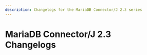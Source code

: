 ```yaml
---
description: Changelogs for the MariaDB Connector/J 2.3 series
---
```


# MariaDB Connector/J 2.3 Changelogs

